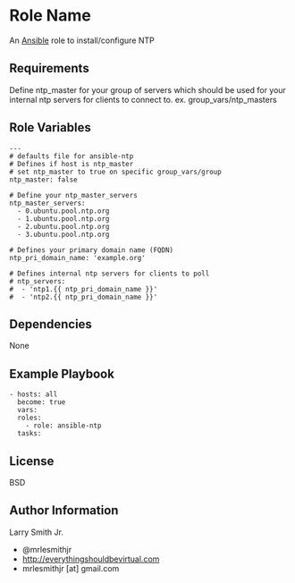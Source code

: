 Role Name
=========

An [Ansible] role to install/configure NTP

Requirements
------------

Define ntp_master for your group of servers which should be used for your
internal ntp servers for clients to connect to.
ex. group_vars/ntp_masters

Role Variables
--------------

```
---
# defaults file for ansible-ntp
# Defines if host is ntp_master
# set ntp_master to true on specific group_vars/group
ntp_master: false

# Define your ntp_master_servers
ntp_master_servers:
  - 0.ubuntu.pool.ntp.org
  - 1.ubuntu.pool.ntp.org
  - 2.ubuntu.pool.ntp.org
  - 3.ubuntu.pool.ntp.org

# Defines your primary domain name (FQDN)
ntp_pri_domain_name: 'example.org'

# Defines internal ntp servers for clients to poll
# ntp_servers:
#  - 'ntp1.{{ ntp_pri_domain_name }}'
#  - 'ntp2.{{ ntp_pri_domain_name }}'
```

Dependencies
------------

None

Example Playbook
----------------

```
- hosts: all
  become: true
  vars:
  roles:
    - role: ansible-ntp
  tasks:
```

License
-------

BSD

Author Information
------------------

Larry Smith Jr.
- @mrlesmithjr
- http://everythingshouldbevirtual.com
- mrlesmithjr [at] gmail.com

[Ansible]: <https://www.ansible.com>
